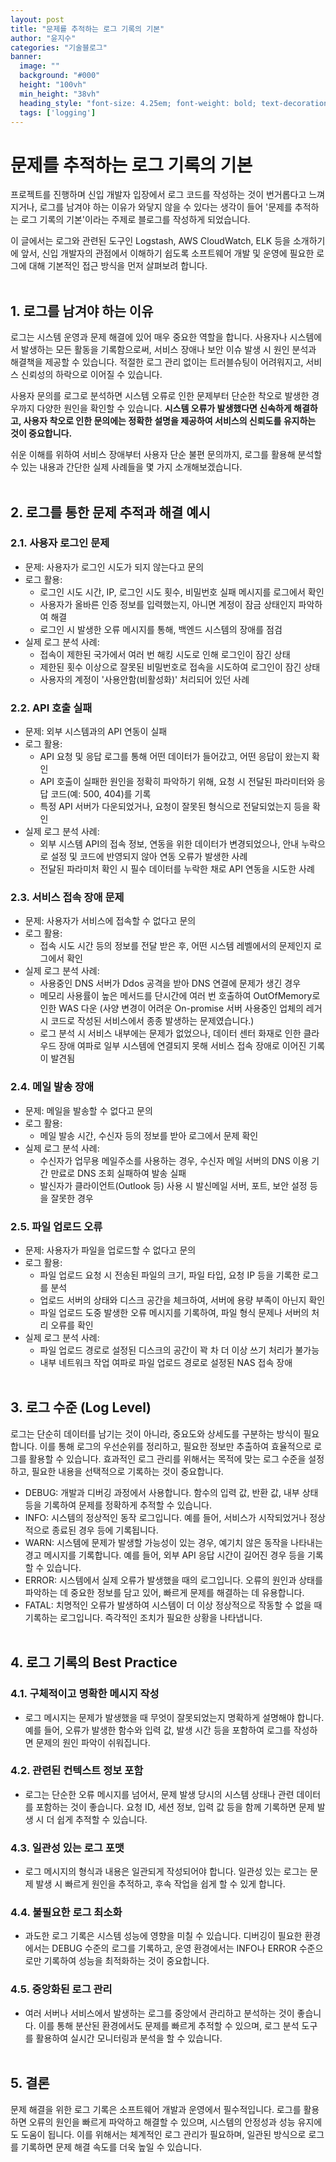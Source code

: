```yaml
---
layout: post  
title: "문제를 추적하는 로그 기록의 기본"
author: "윤지수"
categories: "기술블로그"
banner:
  image: ""
  background: "#000"
  height: "100vh"
  min_height: "38vh"
  heading_style: "font-size: 4.25em; font-weight: bold; text-decoration: underline"
  tags: ['logging']
---
```




# 문제를 추적하는 로그 기록의 기본
프로젝트를 진행하며 신입 개발자 입장에서 로그 코드를 작성하는 것이 번거롭다고 느껴지거나, 로그를 남겨야 하는 이유가 와닿지 않을 수 있다는 생각이 들어 '문제를 추적하는 로그 기록의 기본'이라는 주제로 블로그를 작성하게 되었습니다.

이 글에서는 로그와 관련된 도구인 Logstash, AWS CloudWatch, ELK 등을 소개하기에 앞서, 신입 개발자의 관점에서 이해하기 쉽도록 소프트웨어 개발 및 운영에 필요한 로그에 대해 기본적인 접근 방식을 먼저 살펴보려 합니다.
</br></br>

## 1. 로그를 남겨야 하는 이유
로그는 시스템 운영과 문제 해결에 있어 매우 중요한 역할을 합니다. 사용자나 시스템에서 발생하는 모든 활동을 기록함으로써, 서비스 장애나 보안 이슈 발생 시 원인 분석과 해결책을 제공할 수 있습니다. 적절한 로그 관리 없이는 트러블슈팅이 어려워지고, 서비스 신뢰성의 하락으로 이어질 수 있습니다. 

사용자 문의를 로그로 분석하면 시스템 오류로 인한 문제부터 단순한 착오로 발생한 경우까지 다양한 원인을 확인할 수 있습니다. **시스템 오류가 발생했다면 신속하게 해결하고, 사용자 착오로 인한 문의에는 정확한 설명을 제공하여 서비스의 신뢰도를 유지하는 것이 중요합니다.**

쉬운 이해를 위하여 서비스 장애부터 사용자 단순 불편 문의까지, 로그를 활용해 분석할 수 있는 내용과 간단한 실제 사례들을 몇 가지 소개해보겠습니다.
</br></br>

## 2. 로그를 통한 문제 추적과 해결 예시
### 2.1. 사용자 로그인 문제
- 문제: 사용자가 로그인 시도가 되지 않는다고 문의
- 로그 활용:
  - 로그인 시도 시간, IP, 로그인 시도 횟수, 비밀번호 실패 메시지를 로그에서 확인
  - 사용자가 올바른 인증 정보를 입력했는지, 아니면 계정이 잠금 상태인지 파악하여 해결
  - 로그인 시 발생한 오류 메시지를 통해, 백엔드 시스템의 장애를 점검
- 실제 로그 분석 사례:
  - 접속이 제한된 국가에서 여러 번 해킹 시도로 인해 로그인이 잠긴 상태 
  - 제한된 횟수 이상으로 잘못된 비밀번호로 접속을 시도하여 로그인이 잠긴 상태
  - 사용자의 계정이 '사용안함(비활성화)' 처리되어 있던 사례
    
### 2.2. API 호출 실패
- 문제: 외부 시스템과의 API 연동이 실패
- 로그 활용:
  - API 요청 및 응답 로그를 통해 어떤 데이터가 들어갔고, 어떤 응답이 왔는지 확인
  - API 호출이 실패한 원인을 정확히 파악하기 위해, 요청 시 전달된 파라미터와 응답 코드(예: 500, 404)를 기록
  - 특정 API 서버가 다운되었거나, 요청이 잘못된 형식으로 전달되었는지 등을 확인
- 실제 로그 분석 사례:
  - 외부 시스템 API의 접속 정보, 연동을 위한 데이터가 변경되었으나, 안내 누락으로 설정 및 코드에 반영되지 않아 연동 오류가 발생한 사례
  - 전달된 파라미처 확인 시 필수 데이터를 누락한 채로 API 연동을 시도한 사례
  
### 2.3. 서비스 접속 장애 문제
- 문제: 사용자가 서비스에 접속할 수 없다고 문의
- 로그 활용:
  - 접속 시도 시간 등의 정보를 전달 받은 후, 어떤 시스템 레벨에서의 문제인지 로그에서 확인
- 실제 로그 분석 사례:
  - 사용중인 DNS 서버가 Ddos 공격을 받아 DNS 연결에 문제가 생긴 경우  
  - 메모리 사용률이 높은 메서드를 단시간에 여러 번 호출하여 OutOfMemory로 인한 WAS 다운
  (사양 변경이 어려운 On-promise 서버 사용중인 업체의 레거시 코드로 작성된 서비스에서 종종 발생하는 문제였습니다.)
  - 로그 분석 시 서비스 내부에는 문제가 없었으나, 데이터 센터 화재로 인한 클라우드 장애 여파로 일부 시스템에 연결되지 못해 서비스 접속 장애로 이어진 기록이 발견됨
 
### 2.4. 메일 발송 장애
- 문제: 메일을 발송할 수 없다고 문의
- 로그 활용:
  - 메일 발송 시간, 수신자 등의 정보를 받아 로그에서 문제 확인 
- 실제 로그 분석 사례:
  - 수신자가 업무용 메일주소를 사용하는 경우, 수신자 메일 서버의 DNS 이용 기간 만료로 DNS 조회 실패하여 발송 실패
  - 발신자가 클라이언트(Outlook 등) 사용 시 발신메일 서버, 포트, 보안 설정 등을 잘못한 경우

### 2.5. 파일 업로드 오류
- 문제: 사용자가 파일을 업로드할 수 없다고 문의
- 로그 활용:
  - 파일 업로드 요청 시 전송된 파일의 크기, 파일 타입, 요청 IP 등을 기록한 로그를 분석
  - 업로드 서버의 상태와 디스크 공간을 체크하여, 서버에 용량 부족이 아닌지 확인
  - 파일 업로드 도중 발생한 오류 메시지를 기록하여, 파일 형식 문제나 서버의 처리 오류를 확인
- 실제 로그 분석 사례:
  - 파일 업로드 경로로 설정된 디스크의 공간이 꽉 차 더 이상 쓰기 처리가 불가능
  - 내부 네트워크 작업 여파로 파일 업로드 경로로 설정된 NAS 접속 장애 
</br></br>

## 3. 로그 수준 (Log Level)
 로그는 단순히 데이터를 남기는 것이 아니라, 중요도와 상세도를 구분하는 방식이 필요합니다. 이를 통해 로그의 우선순위를 정리하고, 필요한 정보만 추출하여 효율적으로 로그를 활용할 수 있습니다. 효과적인 로그 관리를 위해서는 목적에 맞는 로그 수준을 설정하고, 필요한 내용을 선택적으로 기록하는 것이 중요합니다.

- DEBUG: 개발과 디버깅 과정에서 사용합니다. 함수의 입력 값, 반환 값, 내부 상태 등을 기록하여 문제를 정확하게 추적할 수 있습니다.
- INFO: 시스템의 정상적인 동작 로그입니다. 예를 들어, 서비스가 시작되었거나 정상적으로 종료된 경우 등에 기록됩니다.
- WARN: 시스템에 문제가 발생할 가능성이 있는 경우, 예기치 않은 동작을 나타내는 경고 메시지를 기록합니다. 예를 들어, 외부 API 응답 시간이 길어진 경우 등을 기록할 수 있습니다.
- ERROR: 시스템에서 실제 오류가 발생했을 때의 로그입니다. 오류의 원인과 상태를 파악하는 데 중요한 정보를 담고 있어, 빠르게 문제를 해결하는 데 유용합니다.
- FATAL: 치명적인 오류가 발생하여 시스템이 더 이상 정상적으로 작동할 수 없을 때 기록하는 로그입니다. 즉각적인 조치가 필요한 상황을 나타냅니다.
</br></br>

## 4. 로그 기록의 Best Practice
### 4.1. 구체적이고 명확한 메시지 작성
  - 로그 메시지는 문제가 발생했을 때 무엇이 잘못되었는지 명확하게 설명해야 합니다. 예를 들어, 오류가 발생한 함수와 입력 값, 발생 시간 등을 포함하여 로그를 작성하면 문제의 원인 파악이 쉬워집니다.
### 4.2. 관련된 컨텍스트 정보 포함
  - 로그는 단순한 오류 메시지를 넘어서, 문제 발생 당시의 시스템 상태나 관련 데이터를 포함하는 것이 좋습니다. 요청 ID, 세션 정보, 입력 값 등을 함께 기록하면 문제 발생 시 더 쉽게 추적할 수 있습니다.
### 4.3. 일관성 있는 로그 포맷
  - 로그 메시지의 형식과 내용은 일관되게 작성되어야 합니다. 일관성 있는 로그는 문제 발생 시 빠르게 원인을 추적하고, 후속 작업을 쉽게 할 수 있게 합니다.
### 4.4. 불필요한 로그 최소화
  - 과도한 로그 기록은 시스템 성능에 영향을 미칠 수 있습니다. 디버깅이 필요한 환경에서는 DEBUG 수준의 로그를 기록하고, 운영 환경에서는 INFO나 ERROR 수준으로만 기록하여 성능을 최적화하는 것이 중요합니다.
### 4.5. 중앙화된 로그 관리
  - 여러 서버나 서비스에서 발생하는 로그를 중앙에서 관리하고 분석하는 것이 좋습니다. 이를 통해 분산된 환경에서도 문제를 빠르게 추적할 수 있으며, 로그 분석 도구를 활용하여 실시간 모니터링과 분석을 할 수 있습니다.
</br></br>

## 5. 결론
 문제 해결을 위한 로그 기록은 소프트웨어 개발과 운영에서 필수적입니다. 로그를 활용하면 오류의 원인을 빠르게 파악하고 해결할 수 있으며, 시스템의 안정성과 성능 유지에도 도움이 됩니다. 이를 위해서는 체계적인 로그 관리가 필요하며, 일관된 방식으로 로그를 기록하면 문제 해결 속도를 더욱 높일 수 있습니다.
